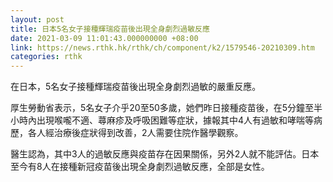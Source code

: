 ```yaml
---
layout: post
title: 日本5名女子接種輝瑞疫苗後出現全身劇烈過敏反應
date: 2021-03-09 11:01:43.000000000 +08:00
link: https://news.rthk.hk/rthk/ch/component/k2/1579546-20210309.htm
categories: rthk
---
```


在日本，5名女子接種輝瑞疫苗後出現全身劇烈過敏的嚴重反應。

厚生勞動省表示，5名女子介乎20至50多歲，她們昨日接種疫苗後，在5分鐘至半小時內出現喉嚨不適、蕁麻疹及呼吸困難等症狀，據報其中4人有過敏和哮喘等病歷，各人經治療後症狀得到改善，2人需要住院作醫學觀察。

醫生認為，其中3人的過敏反應與疫苗存在因果關係，另外2人就不能評估。日本至今有8人在接種新冠疫苗後出現全身劇烈過敏反應，全部是女性。
